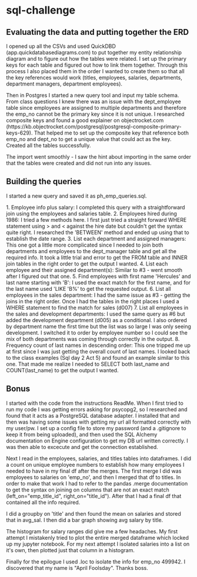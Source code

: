 # sql-challenge

<h2>Evaluating the data and putting together the ERD</h2>
<p>I opened up all the CSVs and used QuickDBD (app.quickdatabasediagrams.com) to put together my entity relationship diagram and to figure out how the tables were related. I set up the primary keys for each table and figured out how to link them together. Through this process I also placed them in the order I wanted to create them so that all the key references would work (titles, employees, salaries, departments, department managers, department employees).</p>
<p>Then in Postgres I started a new query tool and input my table schema. From class questions I knew there was an issue with the dept_employee table since employees are assigned to multiple departments and therefore the emp_no cannot be the primary key since it is not unique. I researched composite keys and found a good explainer on objectrocket.com (https://kb.objectrocket.com/postgresql/postgresql-composite-primary-keys-629). That helped me to set up the composite key that reference both emp_no and dept_no to get a unique value that could act as the key. Created all the tables successfully.</p>
<p>The import went smoothly - I saw the hint about importing in the same order that the tables were created and did not run into any issues.</p>

<h2>Building the queries</h2>
<p>I started a new query and saved it as ph_emp_queries.sql.</p>
1. Employee info plus salary: I completed this query with a straightforward join using the employees and salaries table.
2. Employees hired during 1986: I tried a few methods here. I first just tried a straight forward WHERE statement using > and < against the hire date but couldn't get the syntax quite right. I researched the 'BETWEEN' method and ended up using that to establish the date range.
3. List each department and assigned managers: This one got a little more complicated since I needed to join both departments and employees to the dept_manager table and get all the required info. It took a little trial and error to get the FROM table and INNER join tables in the right order to get the output I wanted.
4. List each employee and their assigned department(s): Similar to #3 - went smooth after I figured out that one.
5. Find employees with first name 'Hercules' and last name starting with 'B': I used the exact match for the first name, and for the last name used 'LIKE 'B%' to get the requested output.
6. List all employees in the sales department: I had the same issue as #3 - getting the joins in the right order. Once I had the tables in the right places I used a WHERE statement to find the match for sales (d007)
7. List all employees in the sales and development departments: I used the same query as #6 but added the development department (d005) as a conditional. I also ordered by department name the first time but the list was so large I was only seeing development. I switched it to order by employee number so I could see the mix of both departments was coming through correctly in the output.
8. Frequency count of last names in descending order: This one tripped me up at first since I was just getting the overall count of last names. I looked back to the class examples (Sql day 2 Act 5) and found an example similar to this one. That made me realize I needed to SELECT both last_name and COUNT(last_name) to get the output I wanted.

<h2>Bonus</h2>
<p>I started with the code from the instructions ReadMe. When I first tried to run my code I was getting errors asking for psycopg2, so I researched and found that it acts as a PostgreSQL database adapter. I installed that and then was having some issues with getting my url all formatted correctly with my user/pw. I set up a config file to store my password (and a .gitignore to keep it from being uploaded), and then used the SQL Alchemy documentation on Engine configuration to get my DB url written correctly. I was then able to excecute and get the connection established.</p>
<p>Next I read in the employees, salaries, and titles tables into dataframes. I did a count on unique employee numbers to establish how many employees I needed to have in my final df after the merges. The first merge I did was employees to salaries on 'emp_no', and then I merged that df to titles. In order to make that work I had to refer to the pandas .merge documentation to get the syntax on joining on columns that are not an exact match (left_on="emp_title_id", right_on="title_id"). After that I had a final df that contained all the info required.</p>
<p>I did a groupby on 'title' and then found the mean on salaries and stored that in avg_sal. I then did a bar graph showing avg salary by title.</p>
<p>The histogram for salary ranges did give me a few headaches. My first attempt I mistakenly tried to plot the entire merged dataframe which locked up my jupyter notebook. For my next attempt I isolated salaries into a list on it's own, then plotted just that column in a histogram.</p>
<p>Finally for the epilogue I used .loc to isolate the info for emp_no 499942. I discovered that my name is "April Foolsday". Thanks boss.</p>
